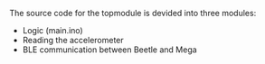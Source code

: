 The source code for the topmodule is devided into three modules:
* Logic (main.ino)
* Reading the accelerometer
* BLE communication between Beetle and Mega
